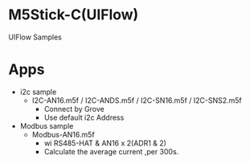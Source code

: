 # M5Stick-C(UIFlow)
 UIFlow Samples

# Apps
- i2c sample
  - I2C-AN16.m5f / I2C-ANDS.m5f / I2C-SN16.m5f / I2C-SNS2.m5f
    + Connect by Grove
    + Use default i2c Address
- Modbus sample
  - Modbus-AN16.m5f
    + wi RS485-HAT & AN16 x 2(ADR1 & 2)
    + Calculate the average current ,per 300s.
  
